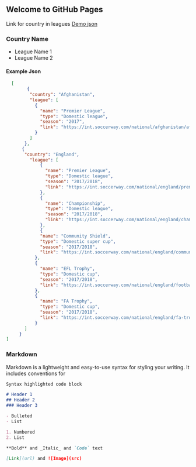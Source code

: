 ## Welcome to GitHub Pages


Link for country in leagues [Demo json](https://egohub.github.io/data/countryByleagues.json)

### Country Name
 - League Name 1
 - League Name 2
 
 
 #### Example Json
 
 ```json
   [
         {
          "country": "Afghanistan",
          "league": [
            {
              "name": "Premier League",
              "type": "Domestic league",
              "season": "2017",
              "link": "https://int.soccerway.com/national/afghanistan/afghan-premier-league/c1093/"
            }
          ]
        },
       {
        "country": "England",
          "league": [
              {
                "name": "Premier League",
                "type": "Domestic league",
                "season": "2017/2018",
                "link": "https://int.soccerway.com/national/england/premier-league/c8/"
              },
              {
                "name": "Championship",
                "type": "Domestic league",
                "season": "2017/2018",
                "link": "https://int.soccerway.com/national/england/championship/c70/"
              },
              {
              "name": "Community Shield",
              "type": "Domestic super cup",
              "season": "2017/2018",
              "link": "https://int.soccerway.com/national/england/community-shield/c173/"
            },
            {
              "name": "EFL Trophy",
              "type": "Domestic cup",
              "season": "2017/2018",
              "link": "https://int.soccerway.com/national/england/football-league-trophy/c96/"
            },
            {
              "name": "FA Trophy",
              "type": "Domestic cup",
              "season": "2017/2018",
              "link": "https://int.soccerway.com/national/england/fa-trophy/c683/"
            }
        ]
      }
 ]
 ```


### Markdown

Markdown is a lightweight and easy-to-use syntax for styling your writing. It includes conventions for

```markdown
Syntax highlighted code block

# Header 1
## Header 2
### Header 3

- Bulleted
- List

1. Numbered
2. List

**Bold** and _Italic_ and `Code` text

[Link](url) and ![Image](src)
```



